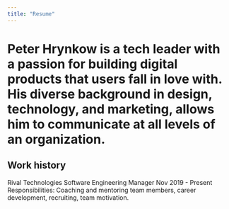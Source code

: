 ```yaml
---
title: "Resume"
---
```


# Peter Hrynkow is a tech leader with a passion for building digital products that users fall in love with. His diverse background in design, technology, and marketing, allows him to communicate at all levels of an organization.

## Work history 

Rival Technologies
Software Engineering Manager
Nov 2019 - Present
Responsibilities: Coaching and mentoring team members, career development, recruiting, team motivation.
